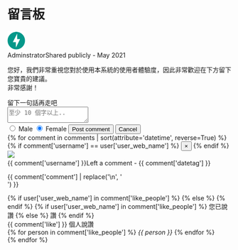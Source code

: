 # 留言板

<link href="../../static/css/comments.css" rel="stylesheet">

<div class="container mt-5">
    <div class="d-flex justify-content-center row">
        <div id="comment-first" class="col-md-8">
            <div class="d-flex flex-column comment-section" id="myGroup">
                <div class="bg-white p-2">
                    <div class="d-flex flex-row user-info"><img class="rounded-circle" src="../../static/images/fastapi-logo.png" width="40">
                        <div class="d-flex flex-column justify-content-start ml-2"><span class="d-block font-weight-bold name">Adminstrator</span><span class="date text-black-50">Shared publicly - May 2021</span></div>
                    </div>
                    <div class="mt-2">
                        <p class="comment-text">
                          您好，我們非常重視您對於使用本系統的使用者體驗度，因此非常歡迎在下方留下您寶貴的建議。<br>
                          非常感謝！
                        </p>
                    </div>
                </div>
                <div class="bg-white p-2 toolbar">
                    <div class="d-flex flex-row fs-12">
                        <div id="collapseComment" class="like p-2 cursor action-collapse" data-toggle="collapse" aria-expanded="true" aria-controls="collapse-1" href="#collapse-1"><i class="fa fa-commenting-o"></i><span class="ml-1">留下一句話再走吧</span></div>
                        <!--
                        <div class="like p-2 cursor action-collapse" data-toggle="collapse" aria-expanded="true" aria-controls="collapse-2" href="#collapse-2"><i class="fa fa-share"></i><span class="ml-1">Share</span></div>
                        -->
                    </div>
                </div>
                <div id="collapse-1" class="bg-light p-2 collapse" data-parent="#myGroup">
                    <div class="d-flex flex-row align-items-start"><img id="avater" class="rounded-circle" src="" width="40"><textarea id="comment" class="form-control ml-1 shadow-none textarea" placeholder="至少 10 個字以上.."></textarea></div>
                    <div class="mt-2 text-right">
                      <input class="gender-radio" type="radio" id="male" name="gender" value="male" onclick="radioSelectEvent();">
                      <label class="gender-label" for="male">Male</label>
                      <input class="gender-radio" type="radio" id="female" name="gender" value="female" onclick="radioSelectEvent();" checked="checked">
                      <label class="gender-label" for="female">Female</label>
                      <button class="btn btn-primary btn-sm shadow-none" type="button" onclick="postComment();">
                        Post comment
                      </button>
                      <button class="btn btn-outline-primary btn-sm ml-1 shadow-none" type="button" onclick="document.getElementById('collapseComment').click();">
                        Cancel
                      </button>
                    </div>
                </div>
                <!-- <div id="collapse-2" class="bg-light p-2 collapse" data-parent="#myGroup">
                    <div class="d-flex flex-row align-items-start"><i class="fa fa-facebook border p-3 rounded mr-1"></i><i class="fa fa-twitter border p-3 rounded mr-1"></i><i class="fa fa-linkedin border p-3 rounded mr-1"></i><i class="fa fa-instagram border p-3 rounded mr-1"></i><i class="fa fa-dribbble border p-3 rounded mr-1"></i> <i class="fa fa-pinterest-p border p-3 rounded mr-1"></i> </div>
                </div> -->
            </div>
        </div>
        {% for comment in comments | sort(attribute='datetime', reverse=True) %}
        <div class="col-md-8">
            {% if comment['username'] == user['user_web_name'] %}
            <button class="delete-post" type="button"
                    data-toggle="confirmation" data-uuid="{{ comment['uuid'] }}"
                    data-title="真的要刪除留言嗎？" data-content="確認後這則留言將會永久刪除。">&times;</button>
            {% endif %}
            <div class="d-flex flex-column comment-section">
                <div class="bg-white p-2">
                    <div class="d-flex flex-row user-info"><img class="rounded-circle" src="../../static/images/unnamed_{{ comment['sex'] }}.png" width="40">
                        <div class="d-flex flex-column justify-content-start ml-2"><span class="d-block font-weight-bold name">{{ comment['username'] }}</span><span class="date text-black-50">Left a comment - {{ comment['datetag'] }}</span></div>
                    </div>
                    <div class="mt-2">
                        <p class="comment-text">
                          {{ comment['comment'] | replace('\n', '<br/>') }}
                        </p>
                    </div>
                </div>
                <div class="bg-white p-2 toolbar">
                    <div class="d-flex flex-row fs-12">
                        <div class="like p-2 cursor" onclick="likeEvent(this, '{{ comment['uuid'] }}')">
                        {% if user['user_web_name'] in comment['like_people'] %}
                          <i class="fa fa-heart"></i>
                        {% else %}
                          <i class="fa fa-heart-o"></i>
                        {% endif %}
                        {% if user['user_web_name'] in comment['like_people'] %}
                          <span class="ml-1">您已說讚</span>
                        {% else %}
                          <span class="ml-1">讚</span>
                        {% endif %}
                        </div>
                        <div class="like p-2 cursor action-collapse" data-toggle="collapse" aria-expanded="true" aria-controls="collapse-{{ comment['uuid'] }}" href="#collapse-{{ comment['uuid'] }}"><i class="fa fa-thumbs-o-up"></i><span class="ml-1">{{ comment['like'] }} 個人說讚</span></div>
                    </div>
                </div>
                <div id="collapse-{{ comment['uuid'] }}" class="bg-light p-2 collapse">
                    <div class="d-flex flex-row align-items-start">
                    {% for person in comment['like_people'] %}
                      <i class="fa fa-user border p-3 rounded mr-1 like-people"> {{ person }}</i>
                    {% endfor %}
                    </div>
                </div>
            </div>
        </div>
        {% endfor %}
    </div>
</div>

<script type="text/javascript">
  const avater = document.getElementById("avater");
  console.log("{{ user }}");
  function getGenderSex() {
    var radios = document.getElementsByName('gender');
    for (var i = 0, length = radios.length; i < length; i++) {
      if (radios[i].checked) {
        return radios[i].value;
      }
    }
  }

  function radioSelectEvent() {
    avater.src = `../../static/images/unnamed_${getGenderSex()}.png`;
  }

  radioSelectEvent();

  function likeEvent(el, uuid) {
    var operate;
    var username = "{{ user['user_web_name'] }}";
    var span = el.childNodes[3];
    var heart = span.previousSibling.previousSibling;
    var nextEl = span.parentNode.nextElementSibling;
    var likeNum = parseInt(nextEl.innerText.split()[0]);
    var collapse = document.getElementById(`collapse-${uuid}`);
    var i = document.createElement("i");
    if (span.innerHTML == "讚") {
      span.innerHTML = "您已說讚";
      span.title = "收回讚";
      likeNum += 1;
      heart.className = "fa fa-heart";
      operate = "increase";
      i.className = "fa fa-user border p-3 rounded mr-1 like-people";
      i.innerText = ` ${username}`;
      collapse.childNodes[1].appendChild(i)
    } else {
      span.innerHTML = "讚";
      span.title = "按讚";
      likeNum -= 1;
      heart.className = "fa fa-heart-o";
      operate = "decrease";
      var itemStart = collapse.childNodes[1];
      var likePeople = itemStart.childNodes;
      for (var i = 0, length = likePeople.length; i < length; i++) {
        if (likePeople[i].innerText == ` ${username}`) {
          itemStart.removeChild(likePeople[i])
          break;
        }
      }
    }
    nextEl.innerText = `${likeNum} 個人說讚`;
    $.ajax({
      type: "PUT",
      url: "../../api/v1/contact/like-comment",
      data: {
        uuid: uuid,
        username: username,
        operate: operate
      },
      success: function(res){
        console.log(res);
      },
      error: function(jqXHR, textStatus, errorThrown){
        const statusCode = jqXHR.status;
        $('html,body').scrollTop(0);
        elabel.innerHTML = `錯誤碼：${statusCode}，發送 Post 請求至服務器失敗，可能是請求數據 API 例外發生。`;
        error.style.display = "block";
        setTimeout(function() {
          error.style.display = "none";
        }, 6000);
      },
    });
  }

  function postComment() {
    var comment = document.getElementById("comment");
    var sex = getGenderSex();
    $('html,body').scrollTop(0);
    if (comment.value.length <= 10) {
      comment.focus();
      wlabel.innerHTML = "請輸入至少 10 個字的留言";
      warning.style.display = "block";
      setTimeout(function() {
        warning.style.display = "none";
      }, 3000);
      return false;
    }
    $.ajax({
      type: "POST",
      url: "../../api/v1/contact/post-comment",
      data: {
        username: "{{ user['user_web_name'] }}",
        sex: sex,
        comment: comment.value
      },
      success: function(res){
        $("#comment-first").after(formatElementString(res));
        loadConfirmation();
        comment.value = '';
        document.getElementById('collapseComment').click();
        slabel.innerHTML = `${res.data.username} 剛剛新增了一筆留言。`;
        success.style.display = "block";
        setTimeout(function() {
          success.style.display = "none";
        }, 3000);
      },
      error: function(jqXHR, textStatus, errorThrown){
        const statusCode = jqXHR.status;
        elabel.innerHTML = `錯誤碼：${statusCode}，發送 Post 請求至服務器失敗，可能是請求數據 API 例外發生。`;
        error.style.display = "block";
        setTimeout(function() {
          error.style.display = "none";
        }, 6000);
      },
    });
  }

  function deleteComment(el) {
    const uuid = el.data('bs.confirmation').config.uuid;
    $('html,body').scrollTop(0);
    $.ajax({
      type: "DELETE",
      url: "../../api/v1/contact/delete-comment",
      data: {
        uuid: uuid
      },
      success: function(res){
        el.parent().fadeOut(800, function(){
          $(this).remove();
        });
        slabel.innerHTML = `一筆留言已被 ${res.data.username} 刪除了。`;
        success.style.display = "block";
        setTimeout(function() {
          success.style.display = "none";
        }, 3000);
      },
      error: function(jqXHR, textStatus, errorThrown){
        const statusCode = jqXHR.status;
        if (statusCode == 404) {
          elabel.innerHTML = `錯誤碼：${statusCode}，數據庫中找不到指定刪除的留言。`;
        } else {
          elabel.innerHTML = `錯誤碼：${statusCode}，發送 Post 請求至服務器失敗，可能是請求數據 API 例外發生。`;
        }
        error.style.display = "block";
        setTimeout(function() {
          error.style.display = "none";
        }, 6000);
      },
    });
  }

  function formatElementString(res) {
    var ncomment = res.data.comment.replace(/\n/g, "<br/>");
    return `
        <div class="col-md-8">
            <button class="delete-post" type="button"
                    data-toggle="confirmation" data-uuid="${res.data.uuid}"
                    data-title="真的要刪除留言嗎？" data-content="確認後這則留言將會永久刪除。">&times;</button>
            <div class="d-flex flex-column comment-section">
                <div class="bg-white p-2">
                    <div class="d-flex flex-row user-info"><img class="rounded-circle" src="../../static/images/unnamed_${res.data.sex}.png" width="40">
                        <div class="d-flex flex-column justify-content-start ml-2"><span class="d-block font-weight-bold name">${res.data.username}</span><span class="date text-black-50">Left a comment - ${res.data.datetag}</span></div>
                    </div>
                    <div class="mt-2">
                        <p class="comment-text">
                          ${ncomment}
                        </p>
                    </div>
                </div>
                <div class="bg-white p-2 toolbar">
                    <div class="d-flex flex-row fs-12">
                        <div class="like p-2 cursor" onclick="likeEvent(this, '${res.data.uuid}')">
                          <i class="fa fa-heart-o"></i>
                          <span class="ml-1">讚</span>
                        </div>
                        <div class="like p-2 cursor action-collapse" data-toggle="collapse" aria-expanded="true" aria-controls="collapse-${res.data.uuid}" href="#collapse-${res.data.uuid}"><i class="fa fa-thumbs-o-up"></i><span class="ml-1">${res.data.like} 個人說讚</span></div>
                    </div>
                </div>
                <div id="collapse-${res.data.uuid}" class="bg-light p-2 collapse">
                    <div class="d-flex flex-row align-items-start">
                    </div>
                </div>
            </div>
        </div>
    `
  }
</script>